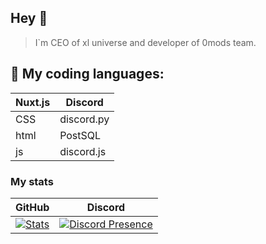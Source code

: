 ## Hey 👏
> I`m CEO of xl universe and developer of 0mods team.
## 🌺 My coding languages:
| Nuxt.js | Discord |
|-------|-------|
| CSS | discord.py |
| html | PostSQL |
| js | discord.js |

### My stats
| GitHub | Discord |
|-------|-------|
| [![Stats](https://github-readme-stats-c1oudy.vercel.app/api?username=c1oudychan&show_icons=true&theme=material-palenight&border_radius=16.0&hide_border=true])](https://github.com/anuraghazra/github-readme-stats) | [![Discord Presence](https://lanyard.cnrad.dev/api/1222055351629910056?bg=292D3E&borderRadius=16px&idleMessage=im%20too%20lazy)](https://discord.com/users/1222055351629910056) |
